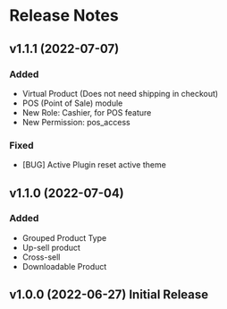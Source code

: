 # Release Notes
## v1.1.1 (2022-07-07)

### Added
- Virtual Product (Does not need shipping in checkout)
- POS (Point of Sale) module
- New Role: Cashier, for POS feature
- New Permission: pos_access

### Fixed
- [BUG] Active Plugin reset active theme

## v1.1.0 (2022-07-04)

### Added
- Grouped Product Type
- Up-sell product
- Cross-sell
- Downloadable Product

## v1.0.0 (2022-06-27) Initial Release
